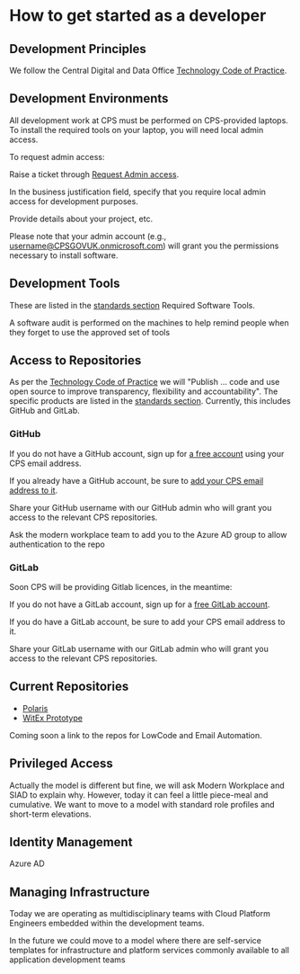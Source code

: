 # How to get started as a developer

## Development Principles

We follow the Central Digital and Data Office [Technology Code of Practice](https://www.gov.uk/guidance/the-technology-code-of-practice#be-open-and-use-open-source).

## Development Environments

All development work at CPS must be performed on CPS-provided laptops. To install the required tools on your laptop, you
will need local admin access.

To request admin access:

Raise a ticket through [Request Admin access](https://cpsprod1.service-now.com/esc?id=sc_cat_item&table=sc_cat_item&sys_id=47594fa61b861510729e42a7b04bcbb1).

In the business justification field, specify that you require local admin access for development purposes. 

Provide details about your project, etc.

Please note that your admin account (e.g., username@CPSGOVUK.onmicrosoft.com) will grant you the permissions necessary 
to install software.

## Development Tools

These are listed in the [standards section](../../standards/archtecture/Accepted-Software/code-development.md)
Required Software Tools.

A software audit is performed on the machines to help remind people when they forget to use the approved set of tools

## Access to Repositories

As per the [Technology Code of Practice](https://www.gov.uk/guidance/the-technology-code-of-practice#be-open-and-use-open-source) 
we will "Publish ... code and use open source to improve transparency, flexibility and accountability". The specific 
products are listed in the [standards section](../../standards/archtecture/Accepted-Software/code-development.md). 
Currently, this includes GitHub and GitLab.

### GitHub

If you do not have a GitHub account, sign up for [a free account](https://github.com/signup) using your CPS email 
address.

If you already have a GitHub account, be sure to [add your CPS email address to it](https://docs.github.com/en/account-and-profile/setting-up-and-managing-your-personal-account-on-github/managing-email-preferences/adding-an-email-address-to-your-github-account).

Share your GitHub username with our GitHub admin who will grant you access to the relevant CPS repositories.

Ask the modern workplace team to add you to the Azure AD group to allow authentication to the repo

### GitLab

Soon CPS will be providing Gitlab licences, in the meantime:

If you do not have a GitLab account, sign up for a [free GitLab account](https://gitlab.com/users/sign_up).

If you do have a GitLab account, be sure to add your CPS email address to it.

Share your GitLab username with our GitLab admin who will grant you access to the relevant CPS repositories.

## Current Repositories

* [Polaris](https://github.com/CPS-Innovation/Polaris)
* [WitEx Prototype](https://github.com/CPS-Innovation/witexprototype)

Coming soon a link to the repos for LowCode and Email Automation.


## Privileged Access

Actually the model is different but fine, we will ask Modern Workplace and SIAD to explain why. However, today it can 
feel a little  piece-meal and cumulative. We want to move to a model with standard role profiles and short-term 
elevations.

## Identity Management

Azure AD

## Managing Infrastructure

Today we are operating as multidisciplinary teams with Cloud Platform Engineers embedded within the development teams.

In the future we could move to a model where there are self-service templates for infrastructure and platform services 
commonly available to all application development teams
